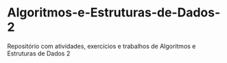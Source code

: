 # Algoritmos-e-Estruturas-de-Dados-2
Repositório com atividades, exercícios e trabalhos de Algoritmos e Estruturas de Dados 2
